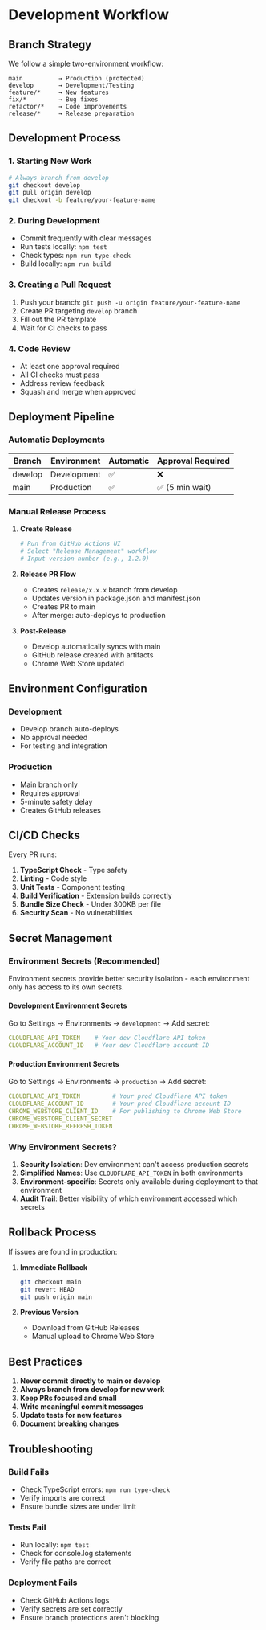 # Development Workflow

## Branch Strategy

We follow a simple two-environment workflow:

```
main          → Production (protected)
develop       → Development/Testing
feature/*     → New features
fix/*         → Bug fixes
refactor/*    → Code improvements
release/*     → Release preparation
```

## Development Process

### 1. Starting New Work

```bash
# Always branch from develop
git checkout develop
git pull origin develop
git checkout -b feature/your-feature-name
```

### 2. During Development

- Commit frequently with clear messages
- Run tests locally: `npm test`
- Check types: `npm run type-check`
- Build locally: `npm run build`

### 3. Creating a Pull Request

1. Push your branch: `git push -u origin feature/your-feature-name`
2. Create PR targeting `develop` branch
3. Fill out the PR template
4. Wait for CI checks to pass

### 4. Code Review

- At least one approval required
- All CI checks must pass
- Address review feedback
- Squash and merge when approved

## Deployment Pipeline

### Automatic Deployments

| Branch | Environment | Automatic | Approval Required |
|--------|------------|-----------|-------------------|
| develop | Development | ✅ | ❌ |
| main | Production | ✅ | ✅ (5 min wait) |

### Manual Release Process

1. **Create Release**
   ```bash
   # Run from GitHub Actions UI
   # Select "Release Management" workflow
   # Input version number (e.g., 1.2.0)
   ```

2. **Release PR Flow**
   - Creates `release/x.x.x` branch from develop
   - Updates version in package.json and manifest.json
   - Creates PR to main
   - After merge: auto-deploys to production

3. **Post-Release**
   - Develop automatically syncs with main
   - GitHub release created with artifacts
   - Chrome Web Store updated

## Environment Configuration

### Development
- Develop branch auto-deploys
- No approval needed
- For testing and integration

### Production
- Main branch only
- Requires approval
- 5-minute safety delay
- Creates GitHub releases

## CI/CD Checks

Every PR runs:
1. **TypeScript Check** - Type safety
2. **Linting** - Code style
3. **Unit Tests** - Component testing
4. **Build Verification** - Extension builds correctly
5. **Bundle Size Check** - Under 300KB per file
6. **Security Scan** - No vulnerabilities

## Secret Management

### Environment Secrets (Recommended)

Environment secrets provide better security isolation - each environment only has access to its own secrets.

#### Development Environment Secrets
Go to Settings → Environments → `development` → Add secret:
```yaml
CLOUDFLARE_API_TOKEN    # Your dev Cloudflare API token
CLOUDFLARE_ACCOUNT_ID   # Your dev Cloudflare account ID
```

#### Production Environment Secrets
Go to Settings → Environments → `production` → Add secret:
```yaml
CLOUDFLARE_API_TOKEN         # Your prod Cloudflare API token
CLOUDFLARE_ACCOUNT_ID        # Your prod Cloudflare account ID
CHROME_WEBSTORE_CLIENT_ID    # For publishing to Chrome Web Store
CHROME_WEBSTORE_CLIENT_SECRET
CHROME_WEBSTORE_REFRESH_TOKEN
```

### Why Environment Secrets?

1. **Security Isolation**: Dev environment can't access production secrets
2. **Simplified Names**: Use `CLOUDFLARE_API_TOKEN` in both environments
3. **Environment-specific**: Secrets only available during deployment to that environment
4. **Audit Trail**: Better visibility of which environment accessed which secrets

## Rollback Process

If issues are found in production:

1. **Immediate Rollback**
   ```bash
   git checkout main
   git revert HEAD
   git push origin main
   ```

2. **Previous Version**
   - Download from GitHub Releases
   - Manual upload to Chrome Web Store

## Best Practices

1. **Never commit directly to main or develop**
2. **Always branch from develop for new work**
3. **Keep PRs focused and small**
4. **Write meaningful commit messages**
5. **Update tests for new features**
6. **Document breaking changes**

## Troubleshooting

### Build Fails
- Check TypeScript errors: `npm run type-check`
- Verify imports are correct
- Ensure bundle sizes are under limit

### Tests Fail
- Run locally: `npm test`
- Check for console.log statements
- Verify file paths are correct

### Deployment Fails
- Check GitHub Actions logs
- Verify secrets are set correctly
- Ensure branch protections aren't blocking